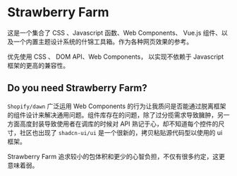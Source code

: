 # Strawberry Farm

这是一个集合了 CSS 、Javascript 函数、Web Components、 Vue.js 组件、以及一个内置主题设计系统的什锦工具箱。作为各种网页效果的参考。

优先使用 CSS 、 DOM API、Web Components， 以实现不依赖于 Javascript 框架的更高的兼容性。

## Do you need Strawberry Farm?

`Shopify/dawn` 广泛运用 Web Components 的行为让我质问是否能通过脱离框架的组件设计来解决通用问题。组件库存在的问题，除了过分揽需求导致臃肿，另一方面高度封装导致使用者在调库的时候对 API 熟记于心，却不知道每个控件的尺寸，社区也出现了 `shadcn-ui/ui` 是一个很新的，拷贝粘贴源代码型以使用的 ui 框架。

Strawberry Farm 追求较小的包体积和更少的心智负担，不仅有很多约定，这更意味着弱。